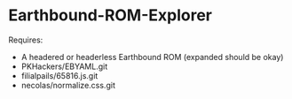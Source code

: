 Earthbound-ROM-Explorer
=======================

Requires:
* A headered or headerless Earthbound ROM (expanded should be okay)
* PKHackers/EBYAML.git
* filialpails/65816.js.git
* necolas/normalize.css.git

